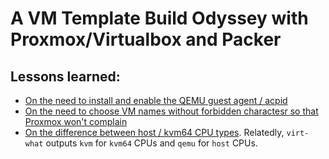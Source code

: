 # A VM Template Build Odyssey with Proxmox/Virtualbox and Packer

## Lessons learned:

 * [On the need to install and enable the QEMU guest agent / acpid](https://forum.proxmox.com/threads/proxmox-packer-vm-quit-powerdown-failed-during-a-packer-build-anyone-have-any-ideas-why.71979/)
 * [On the need to choose VM names without forbidden charactesr so that Proxmox won't complain](https://github.com/hashicorp/packer/issues/8661)
 * [On the difference between host / kvm64 CPU types](https://pve.proxmox.com/wiki/Qemu/KVM_Virtual_Machines).  Relatedly, `virt-what` outputs `kvm` for `kvm64` CPUs and `qemu` for `host` CPUs.
